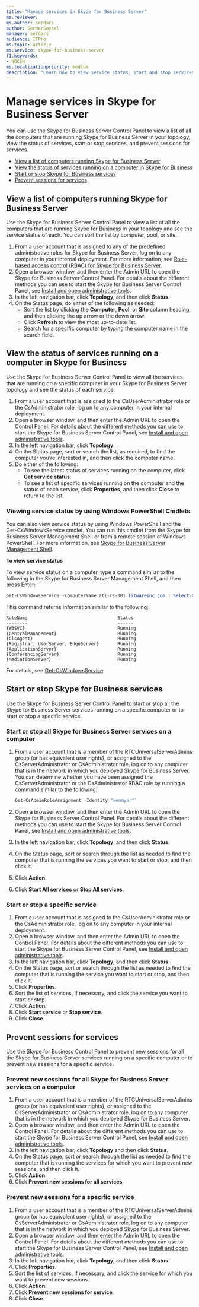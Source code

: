 ```yaml
---
title: "Manage services in Skype for Business Server"
ms.reviewer: 
ms.author: serdars
author: SerdarSoysal
manager: serdars
audience: ITPro
ms.topic: article
ms.service: skype-for-business-server
f1.keywords:
- NOCSH
ms.localizationpriority: medium
description: "Learn how to view service status, start and stop services, and prevent sessions for services."
---
```


# Manage services in Skype for Business Server

You can use the Skype for Business Server Control Panel to view a list of all the computers that are running Skype for Business Server in your topology, view the status of services, start or stop services, and prevent sessions for services.

- [View a list of computers running Skype for Business Server](#view-a-list-of-computers-running-skype-for-business-server)
- [View the status of services running on a computer in Skype for Business](#view-the-status-of-services-running-on-a-computer-in-skype-for-business)
- [Start or stop Skype for Business services](#start-or-stop-skype-for-business-services)
- [Prevent sessions for services](#prevent-sessions-for-services)

## View a list of computers running Skype for Business Server

Use the Skype for Business Server Control Panel to view a list of all the computers that are running Skype for Business in your topology and see the service status of each. You can sort the list by computer, pool, or site. 

1. From a user account that is assigned to any of the predefined administrative roles for Skype for Business Server, log on to any computer in your internal deployment. For more information, see [Role-based access control (RBAC) for Skype for Business Server](../../plan-your-deployment/security/role-based-access-control-rbac.md).
2. Open a browser window, and then enter the Admin URL to open the Skype for Business Server Control Panel. For details about the different methods you can use to start the Skype for Business Server Control Panel, see [Install and open administrative tools](../../management-tools/install-and-open-administrative-tools.md).
3. In the left navigation bar, click **Topology**, and then click **Status**.
4. On the Status page, do either of the following as needed:
    - Sort the list by clicking the **Computer**, **Pool**, or **Site** column heading, and then clicking the up arrow or the down arrow.
    - Click **Refresh** to view the most up-to-date list.
    - Search for a specific computer by typing the computer name in the search field.
   
## View the status of services running on a computer in Skype for Business

Use the Skype for Business Server Control Panel to view all the services that are running on a specific computer in your Skype for Business Server topology and see the status of each service.

1. From a user account that is assigned to the CsUserAdministrator role or the CsAdministrator role, log on to any computer in your internal deployment.
2. Open a browser window, and then enter the Admin URL to open the Control Panel. For details about the different methods you can use to start the Skype for Business Server Control Panel, see [Install and open administrative tools](../../management-tools/install-and-open-administrative-tools.md).
3. In the left navigation bar, click **Topology**.
4. On the Status page, sort or search the list, as required, to find the computer you’re interested in, and then click the computer name.
5. Do either of the following:
    - To see the latest status of services running on the computer, click **Get service status**.
    - To see a list of specific services running on the computer and the status of each service, click **Properties**, and then click **Close** to return to the list.

### Viewing service status by using Windows PowerShell Cmdlets

You can also view service status by using Windows PowerShell and the Get-CsWindowsService cmdlet. You can run this cmdlet from the Skype for Business Server Management Shell or from a remote session of Windows PowerShell. For more information, see [Skype for Business Server Management Shell](../management-shell.md).

**To view service status**

To view service status on a computer, type a command similar to the following in the Skype for Business Server Management Shell, and then press Enter:

```powershell
Get-CsWindowsService -ComputerName atl-cs-001.litwareinc.com | Select-Object RoleName, Status
```

This command returns information similar to the following:

```console
RoleName                                  Status
--------                                  ------
{W3SVC}                                   Running
{CentralManagement}                       Running
{ClsAgent}                                Running
{Registrar, UserServer, EdgeServer}       Running
{ApplicationServer}                       Running
{ConferencingServer}                      Running
{MediationServer}                         Running
```

For details, see [Get-CsWindowsService](/powershell/module/skype/get-cswindowsservice).

## Start or stop Skype for Business services

Use the Skype for Business Server Control Panel to start or stop all the Skype for Business Server services running on a specific computer or to start or stop a specific service.

### Start or stop all Skype for Business Server services on a computer

1. From a user account that is a member of the RTCUniversalServerAdmins group (or has equivalent user rights), or assigned to the CsServerAdministrator or CsAdministrator role, log on to any computer that is in the network in which you deployed Skype for Business Server. You can determine whether you have been assigned the CsServerAdministrator or the CsAdministrator RBAC role by running a command similar to the following:

    ```powershell
    Get-CsAdminRoleAssignment -Identity "kenmyer"`
    ```

2. Open a browser window, and then enter the Admin URL to open the Skype for Business Server Control Panel. For details about the different methods you can use to start the Skype for Business Server Control Panel, see [Install and open administrative tools](../../management-tools/install-and-open-administrative-tools.md).
3. In the left navigation bar, click **Topology**, and then click **Status**.
4. On the Status page, sort or search through the list as needed to find the computer that is running the services you want to start or stop, and then click it.
5. Click **Action**.
6. Click **Start All services** or **Stop All services**.

### Start or stop a specific service

1. From a user account that is assigned to the CsUserAdministrator role or the CsAdministrator role, log on to any computer in your internal deployment.
2. Open a browser window, and then enter the Admin URL to open the Control Panel. For details about the different methods you can use to start the Skype for Business Server Control Panel, see [Install and open administrative tools](../../management-tools/install-and-open-administrative-tools.md).
3. In the left navigation bar, click **Topology**, and then click **Status**.
4. On the Status page, sort or search through the list as needed to find the computer that is running the service you want to start or stop, and then click it.
5. Click **Properties**.
6. Sort the list of services, if necessary, and click the service you want to start or stop.
7. Click **Action**.
8. Click **Start service** or **Stop service**.
9. Click **Close**.


## Prevent sessions for services

Use the Skype for Business Control Panel to prevent new sessions for all the Skype for Business Server services running on a specific computer or to prevent new sessions for a specific service.

### Prevent new sessions for all  Skype for Business Server services on a computer

1. From a user account that is a member of the RTCUniversalServerAdmins group (or has equivalent user rights), or assigned to the CsServerAdministrator or CsAdministrator role, log on to any computer that is in the network in which you deployed Skype for Business Server.
2. Open a browser window, and then enter the Admin URL to open the Control Panel. For details about the different methods you can use to start the Skype for Business Server Control Panel, see [Install and open administrative tools](../../management-tools/install-and-open-administrative-tools.md).
3. In the left navigation bar, click **Topology** and then click **Status**.
4. On the Status page, sort or search through the list as needed to find the computer that is running the services for which you want to prevent new sessions, and then click it.
5. Click **Action**.
6. Click **Prevent new sessions for all services**.

### Prevent new sessions for a specific service

1. From a user account that is a member of the RTCUniversalServerAdmins group (or has equivalent user rights), or assigned to the CsServerAdministrator or CsAdministrator role, log on to any computer that is in the network in which you deployed Skype for Business Server.
2. Open a browser window, and then enter the Admin URL to open the Control Panel. For details about the different methods you can use to start the Skype for Business Server Control Panel, see [Install and open administrative tools](../../management-tools/install-and-open-administrative-tools.md).
3. In the left navigation bar, click **Topology**, and then click **Status**.
4. Click **Properties**.
5. Sort the list of services, if necessary, and click the service for which you want to prevent new sessions.
6. Click **Action**.
7. Click **Prevent new sessions for service**.
8. Click **Close**.